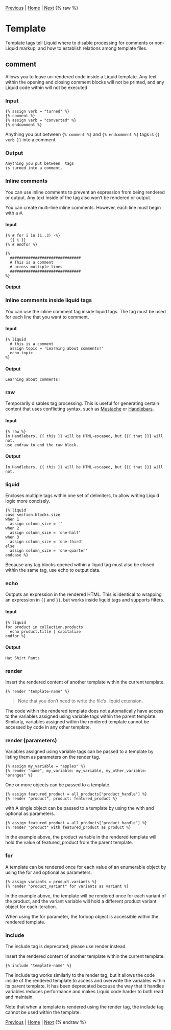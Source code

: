 [Previous](iteration.md) | [Home](README.md) | [Next](variable.md)
{% raw %}
# Template
Template tags tell Liquid where to disable processing for comments or non-Liquid markup, and how to establish relations among template files.

## comment
Allows you to leave un-rendered code inside a Liquid template. Any text within the opening and closing comment blocks will not be printed, and any Liquid code within will not be executed.

### Input

```liquid
{% assign verb = "turned" %}
{% comment %}
{% assign verb = "converted" %}
{% endcomment %}
```

Anything you put between ```{% comment %}``` and ```{% endcomment %}``` tags
is ```{{ verb }}``` into a comment.

### Output
```
Anything you put between  tags
is turned into a comment.
```

### Inline comments
You can use inline comments to prevent an expression from being rendered or output. Any text inside of the tag also won’t be rendered or output.

You can create multi-line inline comments. However, each line must begin with a #.

#### Input

```liquid
{% # for i in (1..3) -%}
  {{ i }}
{% # endfor %}

{%
  ###############################
  # This is a comment
  # across multiple lines
  ###############################
%}
```

#### Output



### Inline comments inside liquid tags
You can use the inline comment tag inside liquid tags. The tag must be used for each line that you want to comment.

#### Input

```liquid
{% liquid
  # this is a comment
  assign topic = 'Learning about comments!'
  echo topic
%}
```

#### Output

```Learning about comments!```

### raw
Temporarily disables tag processing. This is useful for generating certain content that uses conflicting syntax, such as [Mustache](https://mustache.github.io/) or [Handlebars](https://handlebarsjs.com/).

#### Input

```liquid
{% raw %}
In Handlebars, {{ this }} will be HTML-escaped, but {{{ that }}} will not.
use endraw to end the raw block.

```

#### Output


```In Handlebars, {{ this }} will be HTML-escaped, but {{{ that }}} will not.```

### liquid
Encloses multiple tags within one set of delimiters, to allow writing Liquid logic more concisely.

```liquid
{% liquid
case section.blocks.size
when 1
  assign column_size = ''
when 2
  assign column_size = 'one-half'
when 3
  assign column_size = 'one-third'
else
  assign column_size = 'one-quarter'
endcase %}
```
Because any tag blocks opened within a liquid tag must also be closed within the same tag, use echo to output data.

### echo
Outputs an expression in the rendered HTML. This is identical to wrapping an expression in ```{{``` and ```}}```, but works inside liquid tags and supports filters.

#### Input

```liquid
{% liquid
for product in collection.products
  echo product.title | capitalize
endfor %}
```

#### Output

```Hat Shirt Pants```

### render
Insert the rendered content of another template within the current template.

```liquid
{% render "template-name" %}
```

> Note that you don’t need to write the file’s .liquid extension.

The code within the rendered template does not automatically have access to the variables assigned using variable tags within the parent template. Similarly, variables assigned within the rendered template cannot be accessed by code in any other template.

### render (parameters)
Variables assigned using variable tags can be passed to a template by listing them as parameters on the render tag.

```liquid
{% assign my_variable = "apples" %}
{% render "name", my_variable: my_variable, my_other_variable: "oranges" %}
```
One or more objects can be passed to a template.

```liquid
{% assign featured_product = all_products["product_handle"] %}
{% render "product", product: featured_product %}
```

with
A single object can be passed to a template by using the with and optional as parameters.

```liquid
{% assign featured_product = all_products["product_handle"] %}
{% render "product" with featured_product as product %}
```

In the example above, the product variable in the rendered template will hold the value of featured_product from the parent template.

### for
A template can be rendered once for each value of an enumerable object by using the for and optional as parameters.

```liquid
{% assign variants = product.variants %}
{% render "product_variant" for variants as variant %}
```
In the example above, the template will be rendered once for each variant of the product, and the variant variable will hold a different product variant object for each iteration.

When using the for parameter, the forloop object is accessible within the rendered template.

### include
The include tag is deprecated; please use render instead.

Insert the rendered content of another template within the current template.

```liquid
{% include "template-name" %}
```

The include tag works similarly to the render tag, but it allows the code inside of the rendered template to access and overwrite the variables within its parent template. It has been deprecated because the way that it handles variables reduces performance and makes Liquid code harder to both read and maintain.

Note that when a template is rendered using the render tag, the include tag cannot be used within the template.

[Previous](iteration.md) | [Home](README.md) | [Next](variable.md)
{% endraw %}